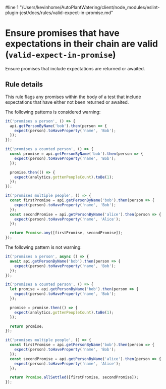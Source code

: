 #line 1 "/Users/kevinhome/AutoPlantWatering/client/node_modules/eslint-plugin-jest/docs/rules/valid-expect-in-promise.md"
# Ensure promises that have expectations in their chain are valid (`valid-expect-in-promise`)

Ensure promises that include expectations are returned or awaited.

## Rule details

This rule flags any promises within the body of a test that include expectations
that have either not been returned or awaited.

The following patterns is considered warning:

```js
it('promises a person', () => {
  api.getPersonByName('bob').then(person => {
    expect(person).toHaveProperty('name', 'Bob');
  });
});

it('promises a counted person', () => {
  const promise = api.getPersonByName('bob').then(person => {
    expect(person).toHaveProperty('name', 'Bob');
  });

  promise.then(() => {
    expect(analytics.gottenPeopleCount).toBe(1);
  });
});

it('promises multiple people', () => {
  const firstPromise = api.getPersonByName('bob').then(person => {
    expect(person).toHaveProperty('name', 'Bob');
  });
  const secondPromise = api.getPersonByName('alice').then(person => {
    expect(person).toHaveProperty('name', 'Alice');
  });

  return Promise.any([firstPromise, secondPromise]);
});
```

The following pattern is not warning:

```js
it('promises a person', async () => {
  await api.getPersonByName('bob').then(person => {
    expect(person).toHaveProperty('name', 'Bob');
  });
});

it('promises a counted person', () => {
  let promise = api.getPersonByName('bob').then(person => {
    expect(person).toHaveProperty('name', 'Bob');
  });

  promise = promise.then(() => {
    expect(analytics.gottenPeopleCount).toBe(1);
  });

  return promise;
});

it('promises multiple people', () => {
  const firstPromise = api.getPersonByName('bob').then(person => {
    expect(person).toHaveProperty('name', 'Bob');
  });
  const secondPromise = api.getPersonByName('alice').then(person => {
    expect(person).toHaveProperty('name', 'Alice');
  });

  return Promise.allSettled([firstPromise, secondPromise]);
});
```
